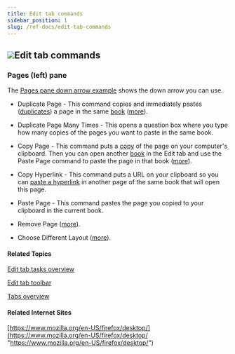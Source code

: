 ```yaml
---
title: Edit tab commands
sidebar_position: 1
slug: /ref-docs/edit-tab-commands
---
```


## ![](/ref-docs-assets/images/User_Interface/Tabs/EditTab.png)Edit tab commands

### Pages (left) pane

The [Pages pane down arrow example](Pages_pane_down_arrow_example.md) shows the down arrow you can use.

-   Duplicate Page - This command copies and immediately pastes ([duplicates](../../Tasks/Edit_tasks/Duplicate_a_page.md)) a page in the same [book](../../Concepts/Book.md) ([more](../../Tasks/Edit_tasks/Duplicate_a_page.md)).
    
-   Duplicate Page Many Times - This opens a question box where you type how many copies of the pages you want to paste in the same book.
    
-   Copy Page - This command puts a [copy](../../Tasks/Edit_tasks/Copy_and_paste_a_page.md) of the page on your computer's clipboard. Then you can open another [book](../../Concepts/Book.md) in the Edit tab and use the Paste Page command to paste the page in that book ([more](../../Tasks/Edit_tasks/Copy_and_paste_a_page.md)).
    
-   Copy Hyperlink - This command puts a URL on your clipboard so you can [paste a hyperlink](../../Tasks/Edit_tasks/Copy_and_paste_internal_link.md) in another page of the same book that will open this page.
    
-   Paste Page - This command pastes the page you copied to your clipboard in the current book.
    

-   Remove Page ([more](../../Tasks/Edit_tasks/Remove_a_page.md)).
    
-   Choose Different Layout ([more](../../Tasks/Edit_tasks/Choose_Different_Layout.md)).
    

#### Related Topics

[Edit tab tasks overview](../../Tasks/Edit_tasks/Edit_tasks_overview.md)

[Edit tab toolbar](../Toolbar/Edit_tab_toolbar.md)

[Tabs overview](Tabs_overview.md)

#### Related Internet Sites

[https://www.mozilla.org/en-US/firefox/desktop/](https://www.mozilla.org/en-US/firefox/desktop/ "https://www.mozilla.org/en-US/firefox/desktop/")